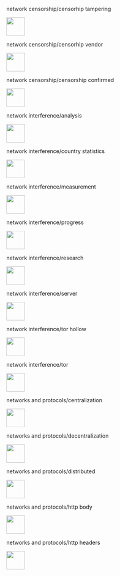 network censorship/censorhip tampering

<img src=https://cdn.rawgit.com/OpenObservatory/design/master/icons/network-censorship/censorhip-tampering.svg height="48" width="48">

network censorship/censorhip vendor

<img src=https://cdn.rawgit.com/OpenObservatory/design/master/icons/network-censorship/censorhip-vendor.svg height="48" width="48">

network censorship/censorship confirmed

<img src=https://cdn.rawgit.com/OpenObservatory/design/master/icons/network-censorship/censorship-confirmed.svg height="48" width="48">

network interference/analysis

<img src=https://cdn.rawgit.com/OpenObservatory/design/master/icons/network-interference/analysis.svg height="48" width="48">

network interference/country statistics

<img src=https://cdn.rawgit.com/OpenObservatory/design/master/icons/network-interference/country-statistics.svg height="48" width="48">

network interference/measurement

<img src=https://cdn.rawgit.com/OpenObservatory/design/master/icons/network-interference/measurement.svg height="48" width="48">

network interference/progress

<img src=https://cdn.rawgit.com/OpenObservatory/design/master/icons/network-interference/progress.svg height="48" width="48">

network interference/research

<img src=https://cdn.rawgit.com/OpenObservatory/design/master/icons/network-interference/research.svg height="48" width="48">

network interference/server

<img src=https://cdn.rawgit.com/OpenObservatory/design/master/icons/network-interference/server.svg height="48" width="48">

network interference/tor hollow

<img src=https://cdn.rawgit.com/OpenObservatory/design/master/icons/network-interference/tor-hollow.svg height="48" width="48">

network interference/tor

<img src=https://cdn.rawgit.com/OpenObservatory/design/master/icons/network-interference/tor.svg height="48" width="48">

networks and protocols/centralization

<img src=https://cdn.rawgit.com/OpenObservatory/design/master/icons/networks-and-protocols/centralization.svg height="48" width="48">

networks and protocols/decentralization

<img src=https://cdn.rawgit.com/OpenObservatory/design/master/icons/networks-and-protocols/decentralization.svg height="48" width="48">

networks and protocols/distributed

<img src=https://cdn.rawgit.com/OpenObservatory/design/master/icons/networks-and-protocols/distributed.svg height="48" width="48">

networks and protocols/http body

<img src=https://cdn.rawgit.com/OpenObservatory/design/master/icons/networks-and-protocols/http-body.svg height="48" width="48">

networks and protocols/http headers

<img src=https://cdn.rawgit.com/OpenObservatory/design/master/icons/networks-and-protocols/http-headers.svg height="48" width="48">
